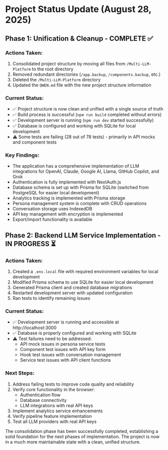 # Project Status Update (August 28, 2025)

## Phase 1: Unification & Cleanup - COMPLETE ✅

### Actions Taken:
1. Consolidated project structure by moving all files from `/Multi-LLM-Platform` to the root directory
2. Removed redundant directories (`/app.backup`, `/components.backup`, etc.)
3. Deleted the `/Multi-LLM-Platform` directory
4. Updated the `QWEN.md` file with the new project structure information

### Current Status:
- ✅ Project structure is now clean and unified with a single source of truth
- ✅ Build process is successful (`npm run build` completed without errors)
- ✅ Development server is running (`npm run dev` started successfully)
- ✅ Database is configured and working with SQLite for local development
- ⚠️ Some tests are failing (28 out of 78 tests) - primarily in API mocks and component tests

### Key Findings:
- The application has a comprehensive implementation of LLM integrations for OpenAI, Claude, Google AI, Llama, GitHub Copilot, and Grok
- Authentication is fully implemented with NextAuth.js
- Database schema is set up with Prisma for SQLite (switched from PostgreSQL for easier local development)
- Analytics tracking is implemented with Prisma storage
- Persona management system is complete with CRUD operations
- Conversation storage uses IndexedDB
- API key management with encryption is implemented
- Export/import functionality is available

## Phase 2: Backend LLM Service Implementation - IN PROGRESS ⏳

### Actions Taken:
1. Created a `.env.local` file with required environment variables for local development
2. Modified Prisma schema to use SQLite for easier local development
3. Generated Prisma client and created database migrations
4. Restarted development server with updated configuration
5. Ran tests to identify remaining issues

### Current Status:
- ✅ Development server is running and accessible at http://localhost:3000
- ✅ Database is properly configured and working with SQLite
- ⚠️ Test failures need to be addressed:
  - API mock issues in persona service tests
  - Component test issues with API key form
  - Hook test issues with conversation management
  - Service test issues with API client functions

### Next Steps:
1. Address failing tests to improve code quality and reliability
2. Verify core functionality in the browser:
   - Authentication flow
   - Database connectivity
   - LLM integrations with real API keys
3. Implement analytics service enhancements
4. Verify pipeline feature implementation
5. Test all LLM providers with real API keys

The consolidation phase has been successfully completed, establishing a solid foundation for the next phases of implementation. The project is now in a much more maintainable state with a clean, unified structure.